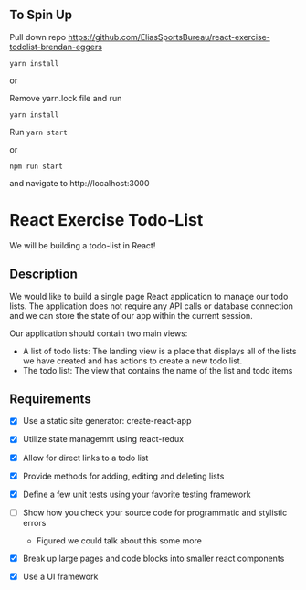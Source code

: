 ## To Spin Up

Pull down repo https://github.com/EliasSportsBureau/react-exercise-todolist-brendan-eggers

`yarn install`

or

Remove yarn.lock file and run

`yarn install`

Run
`yarn start`

or

`npm run start`

and navigate to http://localhost:3000

# React Exercise Todo-List

We will be building a todo-list in React!

## Description

We would like to build a single page React application to manage our todo lists. The application does not require any API calls or database connection and we can store the state of our app within the current session.

Our application should contain two main views:

- A list of todo lists: The landing view is a place that displays all of the lists we have created and has actions to create a new todo list.
- The todo list: The view that contains the name of the list and todo items

## Requirements

- [x] Use a static site generator: create-react-app

- [x] Utilize state managemnt using react-redux
- [x] Allow for direct links to a todo list
- [x] Provide methods for adding, editing and deleting lists
- [x] Define a few unit tests using your favorite testing framework
- [ ] Show how you check your source code for programmatic and stylistic errors
  - Figured we could talk about this some more
- [x] Break up large pages and code blocks into smaller react components
- [x] Use a UI framework
